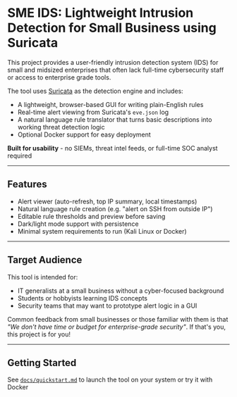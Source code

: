 
# SME IDS: Lightweight Intrusion Detection for Small Business using Suricata

This project provides a user-friendly intrusion detection system (IDS) for small and midsized enterprises that often lack full-time cybersecurity staff or access to enterprise grade tools.

The tool uses [Suricata](https://suricata.io) as the detection engine and includes:
- A lightweight, browser-based GUI for writing plain-English rules
- Real-time alert viewing from Suricata's `eve.json` log
- A natural language rule translator that turns basic descriptions into working threat detection logic
- Optional Docker support for easy deployment

**Built for usability** - no SIEMs, threat intel feeds, or full-time SOC analyst required

---

## Features

- Alert viewer (auto-refresh, top IP summary, local timestamps)
- Natural language rule creation (e.g. "alert on SSH from outside IP")
- Editable rule thresholds and preview before saving
- Dark/light mode support with persistence
- Minimal system requirements to run (Kali Linux or Docker)

---

## Target Audience

This tool is intended for:
- IT generalists at a small business without a cyber-focused background
- Students or hobbyists learning IDS concepts
- Security teams that may want to prototype alert logic in a GUI

Common feedback from small businesses or those familiar with them is that *"We don't have time or budget for enterprise-grade security"*. If that's you, this project is for you!

---

## Getting Started

See [`docs/quickstart.md`](./docs/quickstart.md) to launch the tool on your system or try it with Docker
